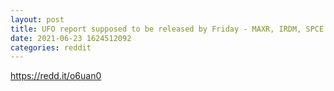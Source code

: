 ```yaml
--- 
layout: post 
title: UFO report supposed to be released by Friday - MAXR, IRDM, SPCE will benefit 
date: 2021-06-23 1624512092 
categories: reddit 
--- 
```

https://redd.it/o6uan0